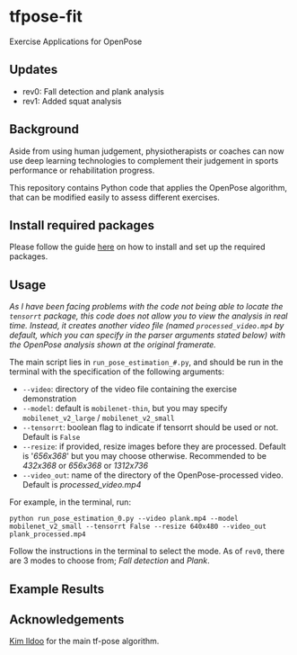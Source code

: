 # tfpose-fit
Exercise Applications for OpenPose

## Updates
  * rev0: Fall detection and plank analysis
  * rev1: Added squat analysis

## Background
Aside from using human judgement, physiotherapists or coaches can now use deep learning technologies to complement their judgement in sports performance or rehabilitation progress.

This repository contains Python code that applies the OpenPose algorithm, that can be modified easily to assess different exercises.

## Install required packages
Please follow the guide [here](https://github.com/ildoonet/tf-pose-estimation) on how to install and set up the required packages.

## Usage
*As I have been facing problems with the code not being able to locate the `tensorrt` package, this code does not allow you to view the analysis in real time. Instead, it creates another video file (named `processed_video.mp4` by default, which you can specify in the parser arguments stated below) with the OpenPose analysis shown at the original framerate.*

The main script lies in `run_pose_estimation_#.py`, and should be run in the terminal with the specification of the following arguments:
  * `--video`: directory of the video file containing the exercise demonstration
  * `--model`: default is `mobilenet-thin`, but you may specify `mobilenet_v2_large` / `mobilenet_v2_small`
  * `--tensorrt`: boolean flag to indicate if tensorrt should be used or not. Default is `False`
  * `--resize`: if provided, resize images before they are processed. Default is '*656x368*' but you may choose otherwise. Recommended to be *432x368* or *656x368* or *1312x736*
  * `--video_out`: name of the directory of the OpenPose-processed video. Default is *processed_video.mp4*

For example, in the terminal, run:

`python run_pose_estimation_0.py --video plank.mp4 --model mobilenet_v2_small --tensorrt False --resize 640x480 --video_out plank_processed.mp4`

Follow the instructions in the terminal to select the mode. As of `rev0`, there are 3 modes to choose from; *Fall detection* and *Plank*.

## Example Results



## Acknowledgements
[Kim Ildoo](https://github.com/ildoonet) for the main tf-pose algorithm.
